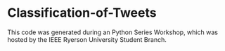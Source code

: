 # Classification-of-Tweets

This code was generated during an Python Series Workshop, which was hosted by the IEEE Ryerson University Student Branch. 
